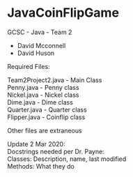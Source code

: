 # JavaCoinFlipGame

GCSC - Java - Team 2  
  
* David Mcconnell  
* David Huson  
  
Required Files:  

Team2Project2.java - Main Class  
Penny.java  - Penny class  
Nickel.java - Nickel class  
Dime.java - Dime class  
Quarter.java - Quarter class  
Flipper.java - Coinflip class  
  
Other files are extraneous

Update 2 Mar 2020:  
Docstrings needed per Dr. Payne:  
<t>Classes: Description, name, last modified  
<t>Methods: What they do  
